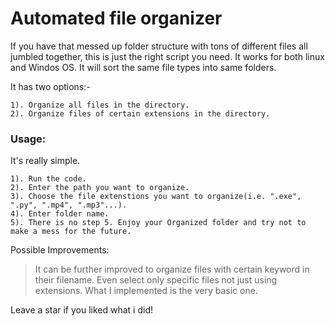 # Automated file organizer

If you have that messed up folder structure with tons of different files all jumbled together, this is just the right script you need. It works for both linux and Windos OS.
It will sort the same file types into same folders. 

It has two options:-

    1). Organize all files in the directory.
    2). Organize files of certain extensions in the directory.

### Usage:


It's really simple.

    1). Run the code.
    2). Enter the path you want to organize.
    3). Choose the file extenstions you want to organize(i.e. ".exe", ".py", ".mp4", ".mp3"...).
    4). Enter folder name.
    5). There is no step 5. Enjoy your Organized folder and try not to make a mess for the future.

Possible Improvements:

> It can be further improved to organize files with certain keyword in their filename. Even select only specific files not just using extensions.
What I implemented is the very basic one.

Leave a star if you liked what i did!
